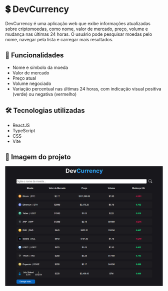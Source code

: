 # 💲 DevCurrency

DevCurrency é uma aplicação web que exibe informações atualizadas sobre criptomoedas, como nome, valor de mercado, preço, volume e mudança nas últimas 24 horas. O usuário pode pesquisar moedas pelo nome, navegar pela lista e carregar mais resultados.

## 🚀 Funcionalidades

- Nome e símbolo da moeda
- Valor de mercado
- Preço atual
- Volume negociado
- Variação percentual nas últimas 24 horas, com indicação visual positiva (verde) ou negativa (vermelho)

## 🛠️ Tecnologias utilizadas

- ReactJS
- TypeScript
- CSS
- Vite

## 📸 Imagem do projeto
![alt text](image.png)